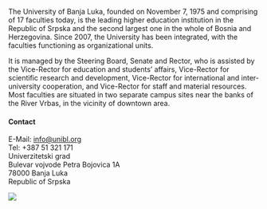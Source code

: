 The University of Banja Luka, founded on November 7, 1975 and comprising of 17 faculties today, is the leading higher education institution in the Republic of Srpska and the second largest one in the whole of Bosnia and Herzegovina. Since 2007, the University has been integrated, with the faculties functioning as organizational units.

It is managed by the Steering Board, Senate and Rector, who is assisted by the Vice-Rector for education and students’ affairs, Vice-Rector for scientific research and development, Vice-Rector for international and inter-university cooperation, and Vice-Rector for staff and material resources. Most faculties are situated in two separate campus sites near the banks of the River Vrbas, in the vicinity of downtown area.
 

#### Contact

E-Mail: <info@unibl.org>  
Tel: +387 51 321 171   
Univerzitetski grad   
Bulevar vojvode Petra Bojovica 1A  
78000 Banja Luka   
Republic of Srpska   


![](/assets/img/partner_logos/csm_University_of_Banja_Luka.jpeg)
